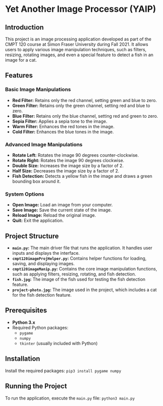 # Yet Another Image Processor (YAIP)

## Introduction

This project is an image processing application developed as part of the CMPT 120 course at Simon Fraser University during Fall 2021. It allows users to apply various image manipulation techniques, such as filters, resizing, rotating images, and even a special feature to detect a fish in an image for a cat.

## Features

### Basic Image Manipulations
- **Red Filter:** Retains only the red channel, setting green and blue to zero.
- **Green Filter:** Retains only the green channel, setting red and blue to zero.
- **Blue Filter:** Retains only the blue channel, setting red and green to zero.
- **Sepia Filter:** Applies a sepia tone to the image.
- **Warm Filter:** Enhances the red tones in the image.
- **Cold Filter:** Enhances the blue tones in the image.

### Advanced Image Manipulations
- **Rotate Left:** Rotates the image 90 degrees counter-clockwise.
- **Rotate Right:** Rotates the image 90 degrees clockwise.
- **Double Size:** Increases the image size by a factor of 2.
- **Half Size:** Decreases the image size by a factor of 2.
- **Fish Detection:** Detects a yellow fish in the image and draws a green bounding box around it.

### System Options
- **Open Image:** Load an image from your computer.
- **Save Image:** Save the current state of the image.
- **Reload Image:** Reload the original image.
- **Quit:** Exit the application.

## Project Structure

- **`main.py`:** The main driver file that runs the application. It handles user inputs and displays the interface.
- **`cmpt120imageProjHelper.py`:** Contains helper functions for loading, saving, and displaying images.
- **`cmpt120imageManip.py`:** Contains the core image manipulation functions, such as applying filters, resizing, rotating, and fish detection.
- **`fish.jpg`:** The image of the fish used for testing the fish detection feature.
- **`project-photo.jpg`:** The image used in the project, which includes a cat for the fish detection feature.

## Prerequisites

- **Python 3.x**
- Required Python packages:
  - `pygame`
  - `numpy`
  - `tkinter` (usually included with Python)

## Installation

Install the required packages:
    ```
    pip3 install pygame numpy
    ```

## Running the Project

To run the application, execute the `main.py` file:
    ```
    python3 main.py
    ```

